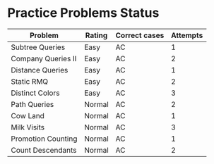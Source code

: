 # Practice Problems Status
Problem|Rating|Correct cases|Attempts
-|-|-|-
Subtree Queries|Easy|AC|1
Company Queries II|Easy|AC|2
Distance Queries|Easy|AC|1
Static RMQ|Easy|AC|2
Distinct Colors|Easy|AC|3
Path Queries|Normal|AC|2
Cow Land|Normal|AC|1
Milk Visits|Normal|AC|3
Promotion Counting|Normal|AC|1
Count Descendants|Normal|AC|2